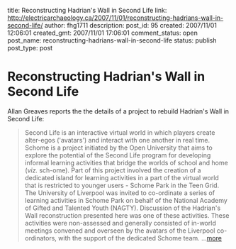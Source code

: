 title: Reconstructing Hadrian's Wall in Second Life
link: http://electricarchaeology.ca/2007/11/01/reconstructing-hadrians-wall-in-second-life/
author: fhg1711
description: 
post_id: 95
created: 2007/11/01 12:06:01
created_gmt: 2007/11/01 17:06:01
comment_status: open
post_name: reconstructing-hadrians-wall-in-second-life
status: publish
post_type: post

# Reconstructing Hadrian's Wall in Second Life

Allan Greaves reports the the details of a project to rebuild Hadrian's Wall in Second Life: 

> Second Life is an interactive virtual world in which players create alter-egos ('avatars') and interact with one another in real time. Schome is a project initiated by the Open University that aims to explore the potential of the Second Life program for developing informal learning activities that bridge the worlds of school and home (_viz._ sch-ome). Part of this project involved the creation of a dedicated island for learning activities in a part of the virtual world that is restricted to younger users - Schome Park in the Teen Grid. The University of Liverpool was invited to co-ordinate a series of learning activities in Schome Park on behalf of the National Academy of Gifted and Talented Youth (NAGTY). Discussion of the Hadrian's Wall reconstruction presented here was one of these activities. These activities were non-assessed and generally consisted of in-world meetings convened and overseen by the avatars of the Liverpool co-ordinators, with the support of the dedicated Schome team. ...[more](http://www.hca.heacademy.ac.uk/resources/case_Studies/reconstructing_hadrians_wall_in_second_life.php)